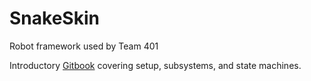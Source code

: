 # SnakeSkin
Robot framework used by Team 401

Introductory [Gitbook](https://team401.gitbooks.io/snakeskin/content/) covering setup, subsystems, and state machines.
